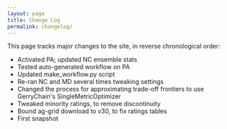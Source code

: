 ```yaml
---
layout: page
title: Change Log
permalink: changelog/
---
```


This page tracks major changes to the site, in reverse chronological order:

- Activated PA; updated NC ensemble stats
- Tested auto-generated workflow on PA
- Updated make_workflow.py script
- Re-ran NC and MD several times tweaking settings
- Changed the process for approximating trade-off frontiers to use GerryChain's SingleMetricOptimizer
- Tweaked minority ratings, to remove discontinuity
- Bound ag-grid download to v30, to fix ratings tables
- First snapshot